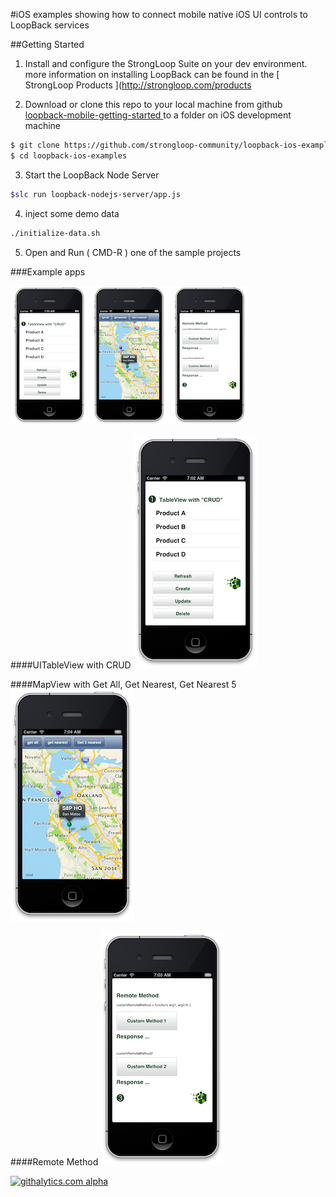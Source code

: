 
#iOS examples showing how to connect mobile native iOS UI controls to LoopBack services



##Getting Started

1. Install and configure the StrongLoop Suite on your dev environment.  more information on installing LoopBack can be found in the [ StrongLoop Products ](http://strongloop.com/products

2. Download or clone this repo to your local machine from github [loopback-mobile-getting-started ](https://github.com/strongloop-community/loopback-mobile-getting-started) to a folder on iOS development machine
```sh
$ git clone https://github.com/strongloop-community/loopback-ios-examples
$ cd loopback-ios-examples
```

3. Start the LoopBack Node Server 
```sh
$slc run loopback-nodejs-server/app.js
```

4. inject some demo data
```sh
./initialize-data.sh
```

5. Open and Run ( CMD-R ) one of the sample projects 

###Example apps

![Image](screenshots/sample-examples-ios-all.png?raw=true)

####UITableView with CRUD
![](screenshots/tableview.png?raw=true)

####MapView with Get All, Get Nearest, Get Nearest 5 
![](screenshots/mapview.png?raw=true)

####Remote Method
![](screenshots/remote.png?raw=true)




[![githalytics.com alpha](https://cruel-carlota.pagodabox.com/d2ee0a3325036377aca0f548c0d27602 "githalytics.com")](http://githalytics.com/strongloop-community/loopback-examples-ios)

